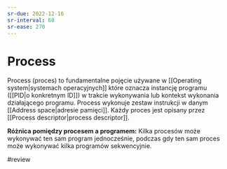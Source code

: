 ```yaml
---
sr-due: 2022-12-16
sr-interval: 60
sr-ease: 270
---
```


# Process
Process (proces) to fundamentalne pojęcie używane w [[Operating system|systemach operacyjnych]] które oznacza instancję programu ([[PID|o konkretnym ID]]) w trakcie wykonywania lub kontekst wykonania działającego programu. Process wykonuje zestaw instrukcji w danym [[Address space|adresie pamięci]]. Każdy proces jest opisany przez [[Process descriptor|process descriptor]].

**Różnica pomiędzy procesem a programem:**
Kilka procesów może wykonywać ten sam program jednocześnie, podczas gdy ten sam proces może wykonywać kilka programów sekwencyjnie.

#review


